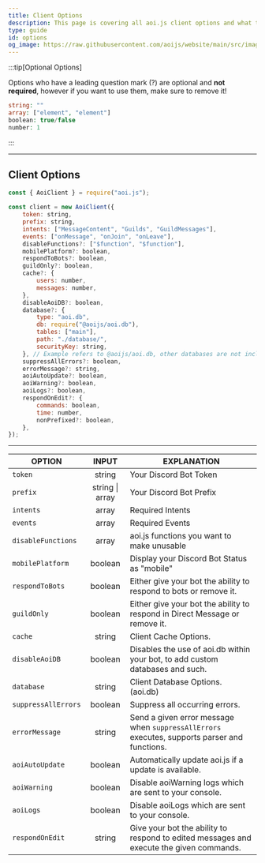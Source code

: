 ```yaml
---
title: Client Options
description: This page is covering all aoi.js client options and what they do.
type: guide
id: options
og_image: https://raw.githubusercontent.com/aoijs/website/main/src/images/og/7.png
---
```


:::tip[Optional Options]

Options who have a leading question mark (?) are optional and **not required**, however if you want to use them, make sure to remove it!

```php
string: ""
array: ["element", "element"]
boolean: true/false
number: 1
```

:::

---

## Client Options

```js
const { AoiClient } = require("aoi.js");

const client = new AoiClient({
    token: string,
    prefix: string,
    intents: ["MessageContent", "Guilds", "GuildMessages"],
    events: ["onMessage", "onJoin", "onLeave"],
    disableFunctions?: ["$function", "$function"],
    mobilePlatform?: boolean,
    respondToBots?: boolean,
    guildOnly?: boolean,
    cache?: {
        users: number,
        messages: number,
    },
    disableAoiDB?: boolean,
    database?: {
        type: "aoi.db",
        db: require("@aoijs/aoi.db"),
        tables: ["main"],
        path: "./database/",
        securityKey: string,
    }, // Example refers to @aoijs/aoi.db, other databases are not included in this Example.
    suppressAllErrors?: boolean,
    errorMessage?: string,
    aoiAutoUpdate?: boolean,
    aoiWarning?: boolean,
    aoiLogs?: boolean,
    respondOnEdit?: {
        commands: boolean,
        time: number,
        nonPrefixed?: boolean,
    },
});
```

---

| OPTION              |      INPUT      | EXPLANATION                                                                                  |
| ------------------- | :-------------: | -------------------------------------------------------------------------------------------- |
| `token`             |     string      | Your Discord Bot Token                                                                       |
| `prefix`            | string \| array | Your Discord Bot Prefix                                                                      |
| `intents`           |      array      | Required Intents                                                                             |
| `events`            |      array      | Required Events                                                                              |
| `disableFunctions`  |      array      | aoi.js functions you want to make unusable                                                   |
| `mobilePlatform`    |     boolean     | Display your Discord Bot Status as "mobile"                                                  |
| `respondToBots`     |     boolean     | Either give your bot the ability to respond to bots or remove it.                            |
| `guildOnly`         |     boolean     | Either give your bot the ability to respond in Direct Message or remove it.                  |
| `cache`             |     string      | Client Cache Options.                                                                        |
| `disableAoiDB`      |     boolean     | Disables the use of aoi.db within your bot, to add custom databases and such.                |
| `database`          |     string      | Client Database Options. (aoi.db)                                                            |
| `suppressAllErrors` |     boolean     | Suppress all occurring errors.                                                               |
| `errorMessage`      |     string      | Send a given error message when `suppressAllErrors` executes, supports parser and functions. |
| `aoiAutoUpdate`     |     boolean     | Automatically update aoi.js if a update is available.                                        |
| `aoiWarning`        |     boolean     | Disable aoiWarning logs which are sent to your console.                                      |
| `aoiLogs`           |     boolean     | Disable aoiLogs which are sent to your console.                                              |
| `respondOnEdit`     |     string      | Give your bot the ability to respond to edited messages and execute the given commands.      |
